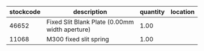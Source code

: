 |stockcode|description|quantity|location|
|---------|-----------|--------|--------|
|46652|Fixed Slit Blank Plate (0.00mm width aperture)|1.00||
|11068|M300 fixed slit spring|1.00||
